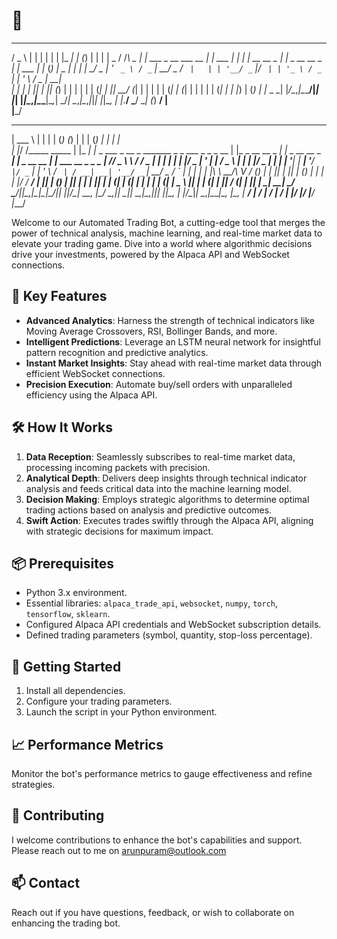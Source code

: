 # 🚀 

  ___        _                        _           _   _____             _ _               _           _       
 / _ \      | |                      | |         | | |_   _|           | (_)             | |         | |    _ 
/ /_\ \_   _| |_ ___  _ __ ___   __ _| |_ ___  __| |   | |_ __ __ _  __| |_ _ __   __ _  | |__   ___ | |_  (_)
|  _  | | | | __/ _ \| '_ ` _ \ / _` | __/ _ \/ _` |   | | '__/ _` |/ _` | | '_ \ / _` | | '_ \ / _ \| __|    
| | | | |_| | || (_) | | | | | | (_| | ||  __/ (_| |   | | | | (_| | (_| | | | | | (_| | | |_) | (_) | |_   _ 
\_| |_/\__,_|\__\___/|_| |_| |_|\__,_|\__\___|\__,_|   \_/_|  \__,_|\__,_|_|_| |_|\__, | |_.__/ \___/ \__| (_)
                                                                                   __/ |                      
                                                                                  |___/                       
______                _       _   _             _                                    _                 _ _                   _             _                   
| ___ \              | |     | | (_)           (_)                                  | |               | (_)                 | |           | |                  
| |_/ /_____   _____ | |_   _| |_ _  ___  _ __  _ _______   _   _  ___  _   _ _ __  | |_ _ __ __ _  __| |_ _ __   __ _   ___| |_ _ __ __ _| |_ ___  __ _ _   _ 
|    // _ \ \ / / _ \| | | | | __| |/ _ \| '_ \| |_  / _ \ | | | |/ _ \| | | | '__| | __| '__/ _` |/ _` | | '_ \ / _` | / __| __| '__/ _` | __/ _ \/ _` | | | |
| |\ \  __/\ V / (_) | | |_| | |_| | (_) | | | | |/ /  __/ | |_| | (_) | |_| | |    | |_| | | (_| | (_| | | | | | (_| | \__ \ |_| | | (_| | ||  __/ (_| | |_| |
\_| \_\___| \_/ \___/|_|\__,_|\__|_|\___/|_| |_|_/___\___|  \__, |\___/ \__,_|_|     \__|_|  \__,_|\__,_|_|_| |_|\__, | |___/\__|_|  \__,_|\__\___|\__, |\__, |
                                                             __/ |                                                __/ |                             __/ | __/ |
                                                            |___/                                                |___/                             |___/ |___/ 
                                                                              
Welcome to our Automated Trading Bot, a cutting-edge tool that merges the power of technical analysis, machine learning, and real-time market data to elevate your trading game. Dive into a world where algorithmic decisions drive your investments, powered by the Alpaca API and WebSocket connections.

## 🎯 Key Features

- **Advanced Analytics**: Harness the strength of technical indicators like Moving Average Crossovers, RSI, Bollinger Bands, and more.
- **Intelligent Predictions**: Leverage an LSTM neural network for insightful pattern recognition and predictive analytics.
- **Instant Market Insights**: Stay ahead with real-time market data through efficient WebSocket connections.
- **Precision Execution**: Automate buy/sell orders with unparalleled efficiency using the Alpaca API.

## 🛠️ How It Works

1. **Data Reception**: Seamlessly subscribes to real-time market data, processing incoming packets with precision.
2. **Analytical Depth**: Delivers deep insights through technical indicator analysis and feeds critical data into the machine learning model.
3. **Decision Making**: Employs strategic algorithms to determine optimal trading actions based on analysis and predictive outcomes.
4. **Swift Action**: Executes trades swiftly through the Alpaca API, aligning with strategic decisions for maximum impact.

## 📦 Prerequisites

- Python 3.x environment.
- Essential libraries: `alpaca_trade_api`, `websocket`, `numpy`, `torch`, `tensorflow`, `sklearn`.
- Configured Alpaca API credentials and WebSocket subscription details.
- Defined trading parameters (symbol, quantity, stop-loss percentage).

## 🚀 Getting Started

1. Install all dependencies.
2. Configure your trading parameters.
3. Launch the script in your Python environment.



## 📈 Performance Metrics

Monitor the bot's performance metrics to gauge effectiveness and refine strategies.

## 👥 Contributing

I welcome contributions to enhance the bot's capabilities and support. Please reach out to me on arunpuram@outlook.com

## 📫 Contact

Reach out if you have questions, feedback, or wish to collaborate on enhancing the trading bot.
